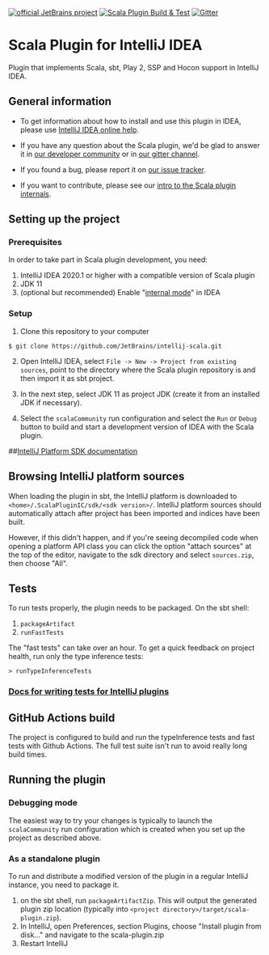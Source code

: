 [![official JetBrains project](https://jb.gg/badges/official.svg)](https://confluence.jetbrains.com/display/ALL/JetBrains+on+GitHub)
[![Scala Plugin Build & Test](https://github.com/JetBrains/intellij-scala/actions/workflows/build.yml/badge.svg)](https://github.com/JetBrains/intellij-scala/actions/workflows/build.yml)
[![Gitter](https://badges.gitter.im/Join%20Chat.svg)](https://gitter.im/JetBrains/intellij-scala)


# Scala Plugin for IntelliJ IDEA

Plugin that implements Scala, sbt, Play 2, SSP and Hocon support in IntelliJ IDEA.

## General information

- To get information about how to install and use this plugin in IDEA, please
  use [IntelliJ IDEA online help](https://www.jetbrains.com/idea/help/scala.html).

- If you have any question about the Scala plugin, we'd be glad to answer it in [our
  developer community](https://devnet.jetbrains.com/community/idea/scala) or in [our gitter channel](https://gitter.im/JetBrains/intellij-scala).

- If you found a bug, please report it on [our issue
  tracker](https://youtrack.jetbrains.com/issues/SCL#newissue).

- If you want to contribute, please see our [intro to the Scala plugin
  internals](https://blog.jetbrains.com/scala/2016/04/21/how-to-contribute-to-intellij-scala-plugin/).

## Setting up the project

### Prerequisites
In order to take part in Scala plugin development, you need:

1. IntelliJ IDEA 2020.1 or higher with a compatible version of Scala plugin
2. JDK 11
3. (optional but recommended) Enable "[internal mode](https://www.jetbrains.org/intellij/sdk/docs/reference_guide/internal_actions/enabling_internal.html)" in IDEA

### Setup

1. Clone this repository to your computer

  ```
  $ git clone https://github.com/JetBrains/intellij-scala.git
  ```

2. Open IntelliJ IDEA, select `File -> New -> Project from existing sources`, point to
the directory where the Scala plugin repository is and then import it as sbt project.

3. In the next step, select JDK 11 as project JDK (create it from an installed JDK if necessary).

5. Select the `scalaCommunity` run configuration and select the `Run` or `Debug` button to build and start a
development version of IDEA with the Scala plugin.


##[IntelliJ Platform SDK documentation](https://plugins.jetbrains.com/docs/intellij/welcome.html)

## Browsing IntelliJ platform sources

When loading the plugin in sbt, the IntelliJ platform is downloaded to `<home>/.ScalaPluginIC/sdk/<sdk version>/`. 
IntelliJ platform sources should automatically attach after project has been imported and indices have been built.

However, if this didn't happen, and if you're seeing decompiled code when opening a platform API class you can click
the option "attach sources" at the top of the editor, navigate to the sdk directory and select `sources.zip`,
then choose "All".

## Tests

To run tests properly, the plugin needs to be packaged.
On the sbt shell:

1. `packageArtifact`
2. `runFastTests`

The "fast tests" can take over an hour. To get a quick feedback on project health, run only the type inference tests:

    > runTypeInferenceTests
    
### [Docs for writing tests for IntelliJ plugins](https://plugins.jetbrains.com/docs/intellij/testing-plugins.html) 

## GitHub Actions build

The project is configured to build and run the typeInference tests and fast tests with Github Actions. The full test suite isn't run to avoid really long build times.

## Running the plugin

### Debugging mode

The easiest way to try your changes is typically to launch the `scalaCommunity` run configuration which is created
when you set up the project as described above.

### As a standalone plugin

To run and distribute a modified version of the plugin in a regular IntelliJ instance, you need to package it.

1. on the sbt shell, run `packageArtifactZip`. This will output the generated plugin zip location
   (typically into `<project directory>/target/scala-plugin.zip`).
2. In IntelliJ, open Preferences, section Plugins, choose "Install plugin from disk..." and navigate to the scala-plugin.zip
3. Restart IntelliJ
